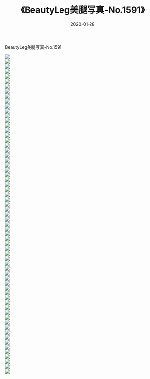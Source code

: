 ﻿---
layout: post
title:  《BeautyLeg美腿写真-No.1591》
date:   2020-01-28
img: http://img.660000.xyz/Sharelink/网络美图/2020/BeautyLeg美腿写真-No.1591/000.jpg
categories: [美女, 清纯, 唯美]
---

BeautyLeg美腿写真-No.1591

  ![](http://img.660000.xyz/Sharelink/网络美图/2020/BeautyLeg美腿写真-No.1591/001.jpg) <br> ![](http://img.660000.xyz/Sharelink/网络美图/2020/BeautyLeg美腿写真-No.1591/002.jpg) <br> ![](http://img.660000.xyz/Sharelink/网络美图/2020/BeautyLeg美腿写真-No.1591/003.jpg) <br> ![](http://img.660000.xyz/Sharelink/网络美图/2020/BeautyLeg美腿写真-No.1591/004.jpg) <br> ![](http://img.660000.xyz/Sharelink/网络美图/2020/BeautyLeg美腿写真-No.1591/005.jpg) <br> ![](http://img.660000.xyz/Sharelink/网络美图/2020/BeautyLeg美腿写真-No.1591/006.jpg) <br> ![](http://img.660000.xyz/Sharelink/网络美图/2020/BeautyLeg美腿写真-No.1591/007.jpg) <br> ![](http://img.660000.xyz/Sharelink/网络美图/2020/BeautyLeg美腿写真-No.1591/008.jpg) <br> ![](http://img.660000.xyz/Sharelink/网络美图/2020/BeautyLeg美腿写真-No.1591/009.jpg) <br> ![](http://img.660000.xyz/Sharelink/网络美图/2020/BeautyLeg美腿写真-No.1591/010.jpg) <br> ![](http://img.660000.xyz/Sharelink/网络美图/2020/BeautyLeg美腿写真-No.1591/011.jpg) <br> ![](http://img.660000.xyz/Sharelink/网络美图/2020/BeautyLeg美腿写真-No.1591/012.jpg) <br> ![](http://img.660000.xyz/Sharelink/网络美图/2020/BeautyLeg美腿写真-No.1591/013.jpg) <br> ![](http://img.660000.xyz/Sharelink/网络美图/2020/BeautyLeg美腿写真-No.1591/014.jpg) <br> ![](http://img.660000.xyz/Sharelink/网络美图/2020/BeautyLeg美腿写真-No.1591/015.jpg) <br> ![](http://img.660000.xyz/Sharelink/网络美图/2020/BeautyLeg美腿写真-No.1591/016.jpg) <br> ![](http://img.660000.xyz/Sharelink/网络美图/2020/BeautyLeg美腿写真-No.1591/017.jpg) <br> ![](http://img.660000.xyz/Sharelink/网络美图/2020/BeautyLeg美腿写真-No.1591/018.jpg) <br> ![](http://img.660000.xyz/Sharelink/网络美图/2020/BeautyLeg美腿写真-No.1591/019.jpg) <br> ![](http://img.660000.xyz/Sharelink/网络美图/2020/BeautyLeg美腿写真-No.1591/020.jpg) <br> ![](http://img.660000.xyz/Sharelink/网络美图/2020/BeautyLeg美腿写真-No.1591/021.jpg) <br> ![](http://img.660000.xyz/Sharelink/网络美图/2020/BeautyLeg美腿写真-No.1591/022.jpg) <br> ![](http://img.660000.xyz/Sharelink/网络美图/2020/BeautyLeg美腿写真-No.1591/023.jpg) <br> ![](http://img.660000.xyz/Sharelink/网络美图/2020/BeautyLeg美腿写真-No.1591/024.jpg) <br> ![](http://img.660000.xyz/Sharelink/网络美图/2020/BeautyLeg美腿写真-No.1591/025.jpg) <br> ![](http://img.660000.xyz/Sharelink/网络美图/2020/BeautyLeg美腿写真-No.1591/026.jpg) <br> ![](http://img.660000.xyz/Sharelink/网络美图/2020/BeautyLeg美腿写真-No.1591/027.jpg) <br> ![](http://img.660000.xyz/Sharelink/网络美图/2020/BeautyLeg美腿写真-No.1591/028.jpg) <br> ![](http://img.660000.xyz/Sharelink/网络美图/2020/BeautyLeg美腿写真-No.1591/029.jpg) <br> ![](http://img.660000.xyz/Sharelink/网络美图/2020/BeautyLeg美腿写真-No.1591/030.jpg) <br> ![](http://img.660000.xyz/Sharelink/网络美图/2020/BeautyLeg美腿写真-No.1591/031.jpg) <br> ![](http://img.660000.xyz/Sharelink/网络美图/2020/BeautyLeg美腿写真-No.1591/032.jpg) <br> ![](http://img.660000.xyz/Sharelink/网络美图/2020/BeautyLeg美腿写真-No.1591/033.jpg) <br> ![](http://img.660000.xyz/Sharelink/网络美图/2020/BeautyLeg美腿写真-No.1591/034.jpg) <br> ![](http://img.660000.xyz/Sharelink/网络美图/2020/BeautyLeg美腿写真-No.1591/035.jpg) <br> ![](http://img.660000.xyz/Sharelink/网络美图/2020/BeautyLeg美腿写真-No.1591/036.jpg) <br> ![](http://img.660000.xyz/Sharelink/网络美图/2020/BeautyLeg美腿写真-No.1591/037.jpg) <br> ![](http://img.660000.xyz/Sharelink/网络美图/2020/BeautyLeg美腿写真-No.1591/038.jpg) <br> ![](http://img.660000.xyz/Sharelink/网络美图/2020/BeautyLeg美腿写真-No.1591/039.jpg) <br> ![](http://img.660000.xyz/Sharelink/网络美图/2020/BeautyLeg美腿写真-No.1591/040.jpg) <br> ![](http://img.660000.xyz/Sharelink/网络美图/2020/BeautyLeg美腿写真-No.1591/041.jpg) <br> ![](http://img.660000.xyz/Sharelink/网络美图/2020/BeautyLeg美腿写真-No.1591/042.jpg) <br> ![](http://img.660000.xyz/Sharelink/网络美图/2020/BeautyLeg美腿写真-No.1591/043.jpg) <br> ![](http://img.660000.xyz/Sharelink/网络美图/2020/BeautyLeg美腿写真-No.1591/044.jpg) <br> ![](http://img.660000.xyz/Sharelink/网络美图/2020/BeautyLeg美腿写真-No.1591/045.jpg) <br> ![](http://img.660000.xyz/Sharelink/网络美图/2020/BeautyLeg美腿写真-No.1591/046.jpg) <br> ![](http://img.660000.xyz/Sharelink/网络美图/2020/BeautyLeg美腿写真-No.1591/047.jpg) <br> ![](http://img.660000.xyz/Sharelink/网络美图/2020/BeautyLeg美腿写真-No.1591/048.jpg) <br> ![](http://img.660000.xyz/Sharelink/网络美图/2020/BeautyLeg美腿写真-No.1591/049.jpg) <br> ![](http://img.660000.xyz/Sharelink/网络美图/2020/BeautyLeg美腿写真-No.1591/050.jpg) <br> ![](http://img.660000.xyz/Sharelink/网络美图/2020/BeautyLeg美腿写真-No.1591/051.jpg) <br> ![](http://img.660000.xyz/Sharelink/网络美图/2020/BeautyLeg美腿写真-No.1591/052.jpg) <br> ![](http://img.660000.xyz/Sharelink/网络美图/2020/BeautyLeg美腿写真-No.1591/053.jpg) <br> ![](http://img.660000.xyz/Sharelink/网络美图/2020/BeautyLeg美腿写真-No.1591/054.jpg) <br> ![](http://img.660000.xyz/Sharelink/网络美图/2020/BeautyLeg美腿写真-No.1591/055.jpg) <br> ![](http://img.660000.xyz/Sharelink/网络美图/2020/BeautyLeg美腿写真-No.1591/056.jpg) <br> ![](http://img.660000.xyz/Sharelink/网络美图/2020/BeautyLeg美腿写真-No.1591/057.jpg) <br> ![](http://img.660000.xyz/Sharelink/网络美图/2020/BeautyLeg美腿写真-No.1591/058.jpg) <br> ![](http://img.660000.xyz/Sharelink/网络美图/2020/BeautyLeg美腿写真-No.1591/059.jpg) <br> ![](http://img.660000.xyz/Sharelink/网络美图/2020/BeautyLeg美腿写真-No.1591/060.jpg) <br> ![](http://img.660000.xyz/Sharelink/网络美图/2020/BeautyLeg美腿写真-No.1591/061.jpg) <br> ![](http://img.660000.xyz/Sharelink/网络美图/2020/BeautyLeg美腿写真-No.1591/062.jpg) <br> ![](http://img.660000.xyz/Sharelink/网络美图/2020/BeautyLeg美腿写真-No.1591/063.jpg) <br> ![](http://img.660000.xyz/Sharelink/网络美图/2020/BeautyLeg美腿写真-No.1591/064.jpg) <br> ![](http://img.660000.xyz/Sharelink/网络美图/2020/BeautyLeg美腿写真-No.1591/065.jpg) <br>